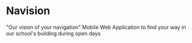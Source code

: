 # Navision
"Our vision of your navigation"
Mobile Web Application to find your way in our school's building during open days
